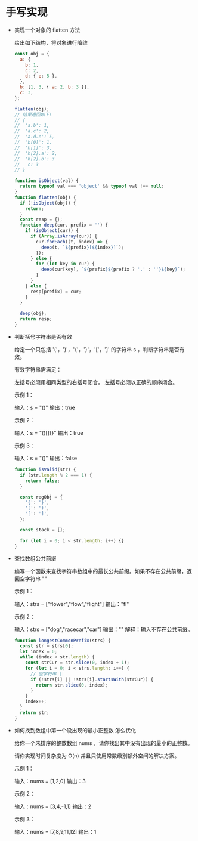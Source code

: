 # 手写实现

- 实现一个对象的 flatten 方法

  给出如下结构，将对象进行降维

  ```js
  const obj = {
    a: {
      b: 1,
      c: 2,
      d: { e: 5 },
    },
    b: [1, 3, { a: 2, b: 3 }],
    c: 3,
  };

  flatten(obj);
  // 结果返回如下:
  // {
  //  'a.b': 1,
  //  'a.c': 2,
  //  'a.d.e': 5,
  //  'b[0]': 1,
  //  'b[1]': 3,
  //  'b[2].a': 2,
  //  'b[2].b': 3
  //   c: 3
  // }
  ```

  ```js
  function isObject(val) {
    return typeof val === 'object' && typeof val !== null;
  }
  function flatten(obj) {
    if (!isObject(obj)) {
      return;
    }
    const resp = {};
    function deep(cur, prefix = '') {
      if (isObject(cur)) {
        if (Array.isArray(cur)) {
          cur.forEach((t, index) => {
            deep(t, `${prefix}[${index}]`);
          });
        } else {
          for (let key in cur) {
            deep(cur[key], `${prefix}${prefix ? '.' : ''}${key}`);
          }
        }
      } else {
        resp[prefix] = cur;
      }
    }

    deep(obj);
    return resp;
  }
  ```

- 判断括号字符串是否有效

  给定一个只包括 '('，')'，'{'，'}'，'['，']' 的字符串 s ，判断字符串是否有效。

  有效字符串需满足：

  左括号必须用相同类型的右括号闭合。
  左括号必须以正确的顺序闭合。

  示例 1：

  输入：s = "()"
  输出：true

  示例 2：

  输入：s = "()[]{}"
  输出：true

  示例 3：

  输入：s = "(]"
  输出：false

  ```js
  function isValid(str) {
    if (str.length % 2 === 1) {
      return false;
    }

    const regObj = {
      '{': '}',
      '(': ')',
      '[': ']',
    };

    const stack = [];

    for (let i = 0; i < str.length; i++) {}
  }
  ```

- 查找数组公共前缀

  编写一个函数来查找字符串数组中的最长公共前缀。如果不存在公共前缀，返回空字符串 ""

  示例 1：

  输入：strs = ["flower","flow","flight"]
  输出："fl"

  示例 2：

  输入：strs = ["dog","racecar","car"]
  输出：""
  解释：输入不存在公共前缀。

  ```js
  function longestCommonPrefix(strs) {
    const str = strs[0];
    let index = 0;
    while (index < str.length) {
      const strCur = str.slice(0, index + 1);
      for (let i = 0; i < strs.length; i++) {
        // 空字符串 ||
        if (!strs[i] || !strs[i].startsWith(strCur)) {
          return str.slice(0, index);
        }
      }
      index++;
    }
    return str;
  }
  ```

- 如何找到数组中第一个没出现的最小正整数 怎么优化

  给你一个未排序的整数数组 nums ，请你找出其中没有出现的最小的正整数。

  请你实现时间复杂度为 O(n) 并且只使用常数级别额外空间的解决方案。

  示例 1：

  输入：nums = [1,2,0]
  输出：3

  示例 2：

  输入：nums = [3,4,-1,1]
  输出：2

  示例 3：

  输入：nums = [7,8,9,11,12]
  输出：1

  ```js

  ```
